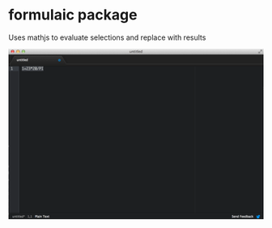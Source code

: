 # formulaic package

Uses mathjs to evaluate selections and replace with results

![Formulaic Screen Shot](formulaic.png)
